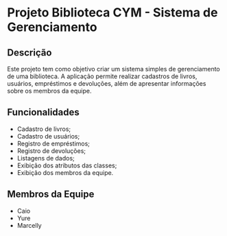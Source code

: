 # Projeto Biblioteca CYM - Sistema de Gerenciamento

## Descrição
Este projeto tem como objetivo criar um sistema simples de gerenciamento de uma biblioteca. A aplicação permite realizar cadastros de livros, usuários, empréstimos e devoluções, além de apresentar informações sobre os membros da equipe.

## Funcionalidades
- Cadastro de livros;
- Cadastro de usuários;
- Registro de empréstimos;
- Registro de devoluções;
- Listagens de dados;
- Exibição dos atributos das classes;
- Exibição dos membros da equipe.

## Membros da Equipe
- Caio
- Yure
- Marcelly